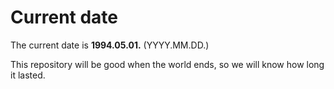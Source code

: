 # Current date

The current date is **1994.05.01.** (YYYY.MM.DD.)

This repository will be good when the world ends, so we will know how long it lasted.
